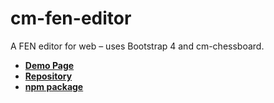 # cm-fen-editor

A FEN editor for web – uses Bootstrap 4 and cm-chessboard.

- **[Demo Page](https://shaack.com/projekte/cm-fen-editor/)**
- **[Repository](https://github.com/shaack/cm-fen-editor)**
- **[npm package](https://www.npmjs.com/package/cm-fen-editor)**